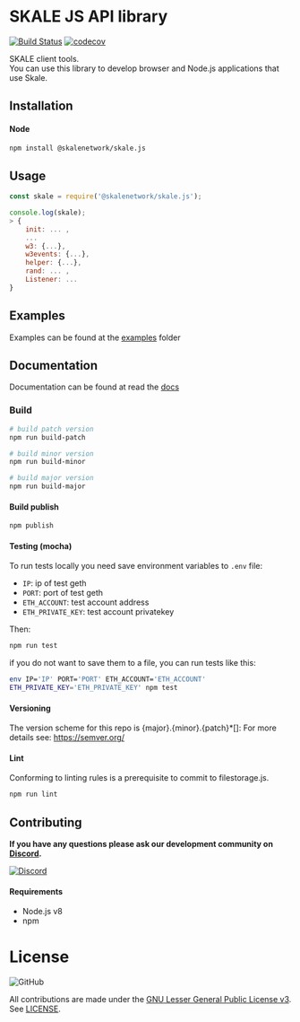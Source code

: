 # SKALE JS API library

[![Build Status](https://travis-ci.com/skalenetwork/skale.js.svg?token=VyxyB39zs82QAe5RAZya&branch=develop)](https://travis-ci.com/skalenetwork/skale.js)
[![codecov](https://codecov.io/gh/skalenetwork/skale.js/branch/develop/graph/badge.svg?token=fZeTTl2yaf)](https://codecov.io/gh/skalenetwork/skale.js)



SKALE client tools.  
You can use this library to develop browser and Node.js 
applications that use Skale.

## Installation

#### Node

```bash
npm install @skalenetwork/skale.js
```

## Usage
```js
const skale = require('@skalenetwork/skale.js');

console.log(skale);
> {
    init: ... ,
    ...
    w3: {...},
    w3events: {...},
    helper: {...},
    rand: ... ,
    Listener: ... 
}
```

## Examples

Examples can be found at the [examples](https://github.com/skalenetwork/skale.js/tree/develop/examples) folder

## Documentation

Documentation can be found at read the [docs]()

### Build

```bash
# build patch version
npm run build-patch

# build minor version
npm run build-minor

# build major version
npm run build-major
```

#### Build publish

```bash
npm publish
```

#### Testing (mocha)

To run tests locally you need save environment variables to `.env` file:
* `IP`: ip of test geth
* `PORT`: port of test geth
* `ETH_ACCOUNT`: test account address
* `ETH_PRIVATE_KEY`: test account privatekey
 
Then:
```bash
npm run test
```
if you do not want to save them to a file, you can run tests like this:
```bash
env IP='IP' PORT='PORT' ETH_ACCOUNT='ETH_ACCOUNT' 
ETH_PRIVATE_KEY='ETH_PRIVATE_KEY' npm test
```

#### Versioning

The version scheme for this repo is {major}.{minor}.{patch}*[]: 
For more details see: https://semver.org/

#### Lint

Conforming to linting rules is a prerequisite to commit to filestorage.js.
```bash
npm run lint
```

## Contributing

**If you have any questions please ask our development community on 
[Discord](https://discord.gg/vvUtWJB).**

[![Discord](https://img.shields.io/discord/534485763354787851.svg)](https://discord.gg/vvUtWJB)

#### Requirements
- Node.js v8
- npm

# License

![GitHub](https://img.shields.io/github/license/skalenetwork/filestorage.js.svg)

All contributions are made under the [GNU Lesser General Public 
License v3](https://www.gnu.org/licenses/lgpl-3.0.en.html). 
See [LICENSE](LICENSE).
